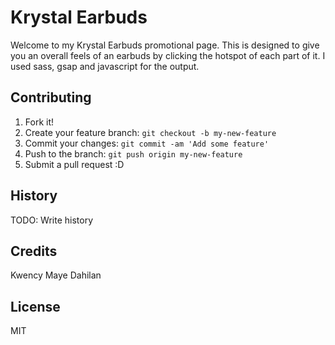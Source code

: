 # Krystal Earbuds

Welcome to my Krystal Earbuds promotional page. This is designed to give you an overall feels of an earbuds by clicking the hotspot of each part of it. I used sass, gsap and javascript for the output.

## Contributing

1. Fork it!
2. Create your feature branch: `git checkout -b my-new-feature`
3. Commit your changes: `git commit -am 'Add some feature'`
4. Push to the branch: `git push origin my-new-feature`
5. Submit a pull request :D

## History

TODO: Write history

## Credits

Kwency Maye Dahilan

## License

MIT
